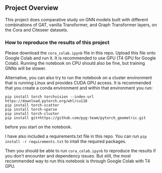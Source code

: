 ## Project Overview
This project does comparative study on GNN models built with different combinations of GAT, vanilla Transformer, and Graph Transformer layers, on the Cora and Citeseer datasets.

### How to reproduce the results of this project
Please download the `cora_colab.ipynb` file in this repo. Upload this file onto Google Colab and run it. It is recommended to use GPU (T4 GPU for Google Colab). Running the notebook on CPU should also be fine, but training GNNs will be slower.

Alternative, you can also try to run the notebook on a cluster environment that is running Linux and provides CUDA GPU access. It is recommended that you create a conda environment and within that environment you run:

```
pip install torch torchvision --index-url https://download.pytorch.org/whl/cu118
pip install torch-scatter
pip install torch-sparse
pip install torch-cluster
pip install git+https://github.com/pyg-team/pytorch_geometric.git
```

before you start on the notebook.

I have also included a requirements.txt file in this repo. You can run
`pip install -r requirements.txt`
to intall the required packages.

Then you should be able to run `cora_colab.ipynb` to reproduce the results if you don't encounter and dependency issues. But still, the most recommended way to run this notebook is through Google Colab with T4 GPU.